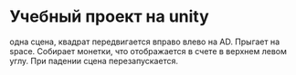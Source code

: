# Учебный проект на unity

одна сцена, квадрат передвигается вправо влево на AD. Прыгает на space.
Собирает монетки, что отображается в счете в верхнем левом углу. При падении сцена перезапускается.
